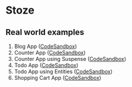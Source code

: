 # Stoze

## Real world examples

1. Blog App ([CodeSandbox](https://codesandbox.io/s/stoze-blog-app-qfi25))
1. Counter App ([CodeSandbox](https://codesandbox.io/s/stoze-counter-app-z2tbx))
1. Counter App using Suspense ([CodeSandbox](https://codesandbox.io/s/stoze-counter-app-with-suspense-8wumq?file=/src/App.js))
1. Todo App ([CodeSandbox](https://codesandbox.io/s/stoze-todo-app-6pd9p?file=/src/store/index.js))
1. Todo App using Entities ([CodeSandbox](https://codesandbox.io/s/stoze-todo-app-using-entities-1i9t8?file=/src/store/index.js))
1. Shopping Cart App ([CodeSandbox](https://codesandbox.io/s/stoze-shopping-cart-app-sh9b8))
